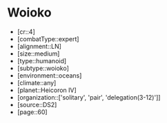 
# Woioko

- [cr::4]
- [combatType::expert]
- [alignment::LN]
- [size::medium]
- [type::humanoid]
- [subtype::woioko]
- [environment::oceans]
- [climate::any]
- [planet::Heicoron IV]
- [organization::['solitary', 'pair', 'delegation(3-12)']]
- [source::DS2]
- [page::60]
